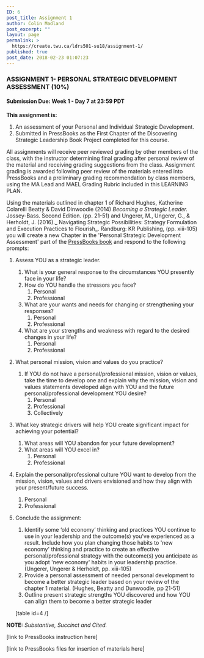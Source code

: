 ```yaml
---
ID: 6
post_title: Assignment 1
author: Colin Madland
post_excerpt: ""
layout: page
permalink: >
  https://create.twu.ca/ldrs501-su18/assignment-1/
published: true
post_date: 2018-02-23 01:07:23
---
```

### **ASSIGNMENT 1- PERSONAL STRATEGIC DEVELOPMENT ASSESSMENT (10%)**

#### **Submission Due: Week 1 - Day 7 at 23:59 PDT**

**This assignment is:**
1.  An assessment of your Personal and Individual Strategic Development.
2.  Submitted in PressBooks  as the First Chapter of the Discovering Strategic Leadership Book Project completed for this course.

All assignments will receive peer reviewed grading by other members of the class, with the instructor determining final grading after personal review of the material and receiving grading suggestions from the class. Assignment grading is awarded following peer review of the materials entered into PressBooks and a preliminary grading recommendation by class members, using the MA Lead and MAEL Grading Rubric included in this LEARNING PLAN. 

Using the materials outlined in chapter 1 of Richard Hughes, Katherine Colarelli Beatty & David Dinwoodie (2014) _Becoming a Strategic Leader._ Jossey-Bass. Second Edition. (pp. 21-51) and Ungerer, M., Ungerer, G., & Herholdt, J. (2016)._ Navigating Strategic Possibilities: Strategy Formulation and Execution Practices to Flourish_. Randburg: KR Publishing, (pp. xiii-105) you will create a new Chapter in the 'Personal Strategic Development Assessment' part of the [PressBooks book](https://books.twu.ca/strategic-discoveries/) and respond to the following prompts:

1.  Assess YOU as a strategic leader.
    1.  What is your general response to the circumstances YOU presently face in your life?
    2.  How do YOU handle the stressors you face?
        1.  Personal
        2.  Professional
    3.  What are your wants and needs for changing or strengthening your responses?
        1.  Personal
        2.  Professional
    4.  What are your strengths and weakness with regard to the desired changes in your life?
        1.  Personal
        2.  Professional
2.  What personal mission, vision and values do you practice?
    1.  If YOU do not have a personal/professional mission, vision or values, take the time to develop one and explain why the mission, vision and values statements developed align with YOU and the future personal/professional development YOU desire?
        1.  Personal
        2.  Professional
        3.  Collectively
3.  What key strategic drivers will help YOU create significant impact for achieving your potential?
    1.  What areas will YOU abandon for your future development?
    2.  What areas will YOU excel in?
        1.  Personal
        2.  Professional
4.  Explain the personal/professional culture YOU want to develop from the mission, vision, values and drivers envisioned and how they align with your present/future success.
    1.  Personal
    2.  Professional
5.  Conclude the assignment:
    1.  Identify some ‘old economy’ thinking and practices YOU continue to use in your leadership and the outcome(s) you've experienced as a result. Include how you plan changing those habits to 'new economy' thinking and practice to create an effective personal/professional strategy with the outcome(s) you anticipate as you adopt 'new economy' habits in your leadership practice. (Ungerer, Ungerer & Herholdt, pp. xiii-105)
    2.  Provide a personal assessment of needed personal development to become a better strategic leader based on your review of the chapter 1 material. (Hughes, Beatty and Dunwoodie, pp 21-51)
    3.  Outline present strategic strengths YOU discovered and how YOU can align them to become a better strategic leader
	
	[table id=4 /]

**NOTE:** _Substantive, Succinct and Cited._

[link to PressBooks instruction here]

[link to PressBooks files for insertion of materials here]